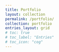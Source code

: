 ```yaml
---
title: Portfolio
layout: collection
permalink: /portfolio/
collection: portfolio
entries_layout: grid
# toc: true
# toc_label: "Entries"
# toc_icon: "cog"
---
```


<!-- TEMPLATE YAML
---
title: "Zipper"
excerpt: "An app for assessing competencies in PBL courses"
header:
#   image: /assets/images/zipper/zipper_main.png
  teaser: /assets/images/zipper/zipper_display_square.png #appears on Portfolio page
sidebar:
  - title: "Role"
    text: "Researcher"
  - title: "Duration"
    text: "4 months"
  - title: "Team Members"
    text: "[Angie Wang](https://angiewang.com/), [Zach Peng](http://pzq.me/)"
  - title: "Methods"
    text: "Stakeholder Mapping, Contextual Inquiry, Observation, Affinity Diagrammming, Problem Mapping, Service Mapping, Speeddating, Prototyping" 
--- -->